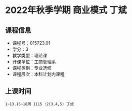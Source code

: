 # 2022年秋季学期 商业模式 丁斌






## 课程信息

- 课程号：015723.01
- 学分：3
- 教学类型：理论课
- 开课单位：工商管理系
- 课程类别：专业选修
- 课程层次：本科计划内课程

## 上课时间

```
1~13,15~18周 1115 :2(3,4,5) 丁斌
```

